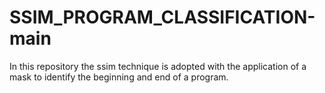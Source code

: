 # SSIM_PROGRAM_CLASSIFICATION-main
In this repository the ssim technique is adopted with the application of a mask to identify the beginning and end of a program.
